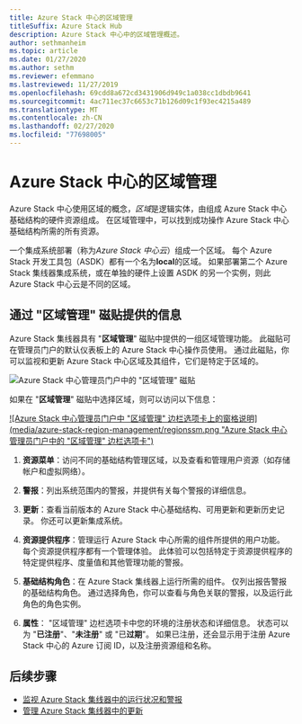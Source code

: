 ```yaml
---
title: Azure Stack 中心的区域管理
titleSuffix: Azure Stack Hub
description: Azure Stack 中心中的区域管理概述。
author: sethmanheim
ms.topic: article
ms.date: 01/27/2020
ms.author: sethm
ms.reviewer: efemmano
ms.lastreviewed: 11/27/2019
ms.openlocfilehash: 69cdd8a672cd3431906d949c1a038cc1dbdb9641
ms.sourcegitcommit: 4ac711ec37c6653c71b126d09c1f93ec4215a489
ms.translationtype: MT
ms.contentlocale: zh-CN
ms.lasthandoff: 02/27/2020
ms.locfileid: "77698005"
---
```

# <a name="region-management-in-azure-stack-hub"></a>Azure Stack 中心的区域管理

Azure Stack 中心使用区域的概念，*区域*是逻辑实体，由组成 Azure Stack 中心基础结构的硬件资源组成。 在区域管理中，可以找到成功操作 Azure Stack 中心基础结构所需的所有资源。

一个集成系统部署（称为*Azure Stack 中心云*）组成一个区域。 每个 Azure Stack 开发工具包（ASDK）都有一个名为**local**的区域。 如果部署第二个 Azure Stack 集线器集成系统，或在单独的硬件上设置 ASDK 的另一个实例，则此 Azure Stack 中心云是不同的区域。

## <a name="information-available-through-the-region-management-tile"></a>通过 "区域管理" 磁贴提供的信息

Azure Stack 集线器具有 "**区域管理**" 磁贴中提供的一组区域管理功能。 此磁贴可在管理员门户的默认仪表板上的 Azure Stack 中心操作员使用。 通过此磁贴，你可以监视和更新 Azure Stack 中心区域及其组件，它们是特定于区域的。

![Azure Stack 中心管理员门户中的 "区域管理" 磁贴](media/azure-stack-region-management/image1.png)

如果在 "**区域管理**" 磁贴中选择区域，则可以访问以下信息：

[![Azure Stack 中心管理员门户中 "区域管理" 边栏选项卡上的窗格说明](media/azure-stack-region-management/regionssm.png "Azure Stack 中心管理员门户中的 "区域管理" 边栏选项卡")](media/azure-stack-region-management/regions.png#lightbox)

1. **资源菜单**：访问不同的基础结构管理区域，以及查看和管理用户资源（如存储帐户和虚拟网络）。

2. **警报**：列出系统范围内的警报，并提供有关每个警报的详细信息。

3. **更新**：查看当前版本的 Azure Stack 中心基础结构、可用更新和更新历史记录。 你还可以更新集成系统。

4. **资源提供程序**：管理运行 Azure Stack 中心所需的组件所提供的用户功能。 每个资源提供程序都有一个管理体验。 此体验可以包括特定于资源提供程序的特定提供程序、度量值和其他管理功能的警报。

5. **基础结构角色**：在 Azure Stack 集线器上运行所需的组件。 仅列出报告警报的基础结构角色。 通过选择角色，你可以查看与角色关联的警报，以及运行此角色的角色实例。

6. **属性**： "区域管理" 边栏选项卡中您的环境的注册状态和详细信息。 状态可以为 "**已注册**"、"**未注册**" 或 "已**过期**"。 如果已注册，还会显示用于注册 Azure Stack 中心的 Azure 订阅 ID，以及注册资源组和名称。

## <a name="next-steps"></a>后续步骤

- [监视 Azure Stack 集线器中的运行状况和警报](azure-stack-monitor-health.md)
- [管理 Azure Stack 集线器中的更新](azure-stack-updates.md)
